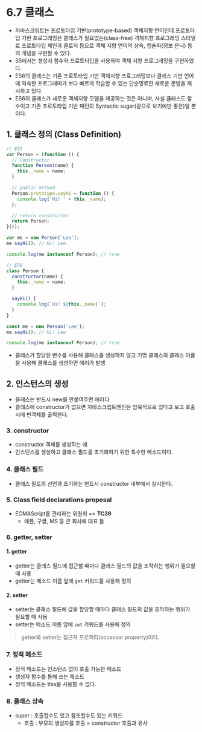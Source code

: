 # 6.7 클래스
* 자바스크립트는 프로토타입 기반(prototype-based) 객체지향 언어인데 프로토타입 기반 프로그래밍은 클래스가 필요없는(class-free) 객체지향 프로그래밍 스타일로 프로토타입 체인과 클로저 등으로 객체 지향 언어의 상속, 캡슐화(정보 은닉) 등의 개념을 구현할 수 있다.
* S5에서는 생성자 함수와 프로토타입을 사용하여 객체 지향 프로그래밍을 구현하였다.
* ES6의 클래스는 기존 프로토타입 기반 객체지향 프로그래밍보다 클래스 기반 언어에 익숙한 프로그래머가 보다 빠르게 학습할 수 있는 단순명료한 새로운 문법을 제시하고 있다.
* ES6의 클래스가 새로운 객체지향 모델을 제공하는 것은 아니며, 사실 클래스도 함수이고 기존 프로토타입 기반 패턴의 Syntactic sugar(겉으로 보기에만 좋은)일 뿐이다.

## 1. 클래스 정의 (Class Definition)
```javascript
// ES5
var Person = (function () {
  // Constructor
  function Person(name) {
    this._name = name;
  }

  // public method
  Person.prototype.sayHi = function () {
    console.log('Hi! ' + this._name);
  };

  // return constructor
  return Person;
}());

var me = new Person('Lee');
me.sayHi(); // Hi! Lee.

console.log(me instanceof Person); // true

// ES6
class Person {
  constructor(name) {
    this._name = name;
  }

  sayHi() {
    console.log(`Hi! ${this._name}`);
  }
}

const me = new Person('Lee');
me.sayHi(); // Hi! Lee

console.log(me instanceof Person); // true
```
* 클래스가 할당된 변수를 사용해 클래스를 생성하지 않고 기명 클래스의 클래스 이름을 사용해 클래스를 생성하면 에러가 발생

## 2. 인스턴스의 생성
* 클래스는 반드시 new를 안붙여주면 에러다
* 클래스에 constructor가 없으면 자바스크립트엔진은 암묵적으로 있다고 보고 호출시에 빈객체를 출력한다.



### 3. constructor

* constructor 객체를 생성하는 애
* 인스턴스를 생성하고 클래스 필드를 초기화하기 위한 특수한 메소드이다.



### 4. 클래스 필드

* 클래스 필드의 선언과 초기화는 반드시 constructor 내부에서 실시한다.



### 5. Class field declarations proposal

* ECMAScript를 관리하는 위원회 => **TC39**
  * 애플, 구글, MS 등 큰 회사에 대표 들



### 6. getter, setter

#### 1. getter

* getter는 클래스 필드에 접근할 때마다 클래스 필드의 값을 조작하는 행위가 필요할 때 사용
* getter는 메소드 이름 앞에 `get` 키워드를 사용해 정의

#### 2. setter

* setter는 클래스 필드에 값을 할당할 때마다 클래스 필드의 값을 조작하는 행위가 필요할 때 사용
* setter는 메소드 이름 앞에 `set` 키워드를 사용해 정의

> getter와 setter는 접근자 프로퍼티(accessor property)이다.



### 7. 정적 메소드

* 정적 메소드는 인스턴스 없이 호출 가능한 메소드
* 생성자 함수를 통해 쓰는 메소드
* 정적 메소드는 this를 사용할 수 없다.



### 8. 클래스 상속

* super : 호출할수도 있고 참조할수도 있는 키워드
  * 호출 : 부모의 생성자를 호출 = constructor 호출과 유사